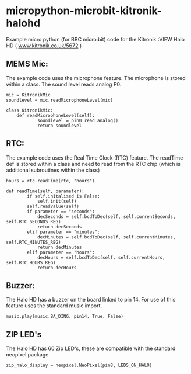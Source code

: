 # micropython-microbit-kitronik-halohd
Example micro python (for BBC micro:bit) code for the Kitronik :VIEW Halo HD ( www.kitronik.co.uk/5672 )

## MEMS Mic:

The example code uses the microphone feature.  The microphone is stored within a class.  The sound level reads analog P0.
```blocks
mic = KitronikMic
soundlevel = mic.readMicrophoneLevel(mic)

class KitronikMic:
	def readMicrophoneLevel(self):
        	soundlevel = pin0.read_analog()
        	return soundlevel
```

## RTC:

The example code uses the Real Time Clock (RTC) feature.  The readTime def is stored within a class and need to read from the RTC chip (which is additional subroutines within the class)
```blocks
hours = rtc.readTime(rtc, "hours")

def readTime(self, parameter):
        if self.initalised is False:
            self.init(self)
        self.readValue(self)
        if parameter == "seconds":
            decSeconds = self.bcdToDec(self, self.currentSeconds, self.RTC_SECONDS_REG)
            return decSeconds
        elif parameter == "minutes":
            decMinutes = self.bcdToDec(self, self.currentMinutes, self.RTC_MINUTES_REG)
            return decMinutes
        elif parameter == "hours":
            decHours = self.bcdToDec(self, self.currentHours, self.RTC_HOURS_REG)
            return decHours
```

## Buzzer:

The Halo HD has a buzzer on the board linked to pin 14.  For use of this feature uses the standard music import.
```blocks
music.play(music.BA_DING, pin14, True, False)
```

## ZIP LED's

The Halo HD has 60 Zip LED's, these are compatible with the standard neopixel package.

```blocks
zip_halo_display = neopixel.NeoPixel(pin8, LEDS_ON_HALO)
```